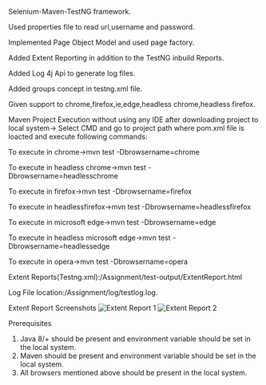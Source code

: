 Selenium-Maven-TestNG framework.

Used properties file to read url,username and password.

Implemented Page Object Model and used page factory.

Added Extent Reporting in addition to the TestNG inbuild Reports.

Added Log 4j Api to generate log files.

Added groups concept in testng.xml file.

Given support to chrome,firefox,ie,edge,headless chrome,headless firefox.

Maven Project Execution without using any IDE after downloading project to local system-> Select CMD and go to project path where pom.xml file is loacted and execute following commands:

To execute in chrome->mvn test -Dbrowsername=chrome

To execute in headless chrome->mvn test -Dbrowsername=headlesschrome

To execute in firefox->mvn test -Dbrowsername=firefox

To execute in headlessfirefox->mvn test -Dbrowsername=headlessfirefox

To execute in microsoft edge->mvn test -Dbrowsername=edge

To execute in headless microsoft edge->mvn test -Dbrowsername=headlessedge

To execute in opera->mvn test -Dbrowsername=opera

Extent Reports(Testng.xml):/Assignment/test-output/ExtentReport.html

Log File location:/Assignment/log/testlog.log.

Extent Report Screenshots
![Extent Report 1](https://user-images.githubusercontent.com/52770689/87049243-5d641600-c21a-11ea-8d66-f00a47185d70.png)
![Extent Report 2](https://user-images.githubusercontent.com/52770689/87049270-63f28d80-c21a-11ea-9aaa-28cd344686e3.png)


Prerequisites

1. Java 8/+ should be present and environment variable should be set in the local system.
2. Maven should be present and environment variable should be set in the local system.
3. All browsers mentioned above should be present in the local system.





